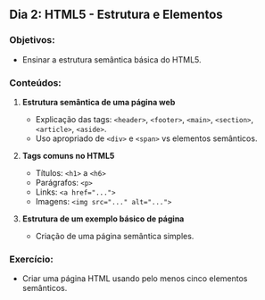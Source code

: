 ## Dia 2: HTML5 - Estrutura e Elementos

### Objetivos:
- Ensinar a estrutura semântica básica do HTML5.

### Conteúdos:
1. **Estrutura semântica de uma página web**
   - Explicação das tags: `<header>`, `<footer>`, `<main>`, `<section>`, `<article>`, `<aside>`.
   - Uso apropriado de `<div>` e `<span>` vs elementos semânticos.

2. **Tags comuns no HTML5**
   - Títulos: `<h1>` a `<h6>`
   - Parágrafos: `<p>`
   - Links: `<a href="...">`
   - Imagens: `<img src="..." alt="...">`

3. **Estrutura de um exemplo básico de página**
   - Criação de uma página semântica simples.

### Exercício:
- Criar uma página HTML usando pelo menos cinco elementos semânticos.
